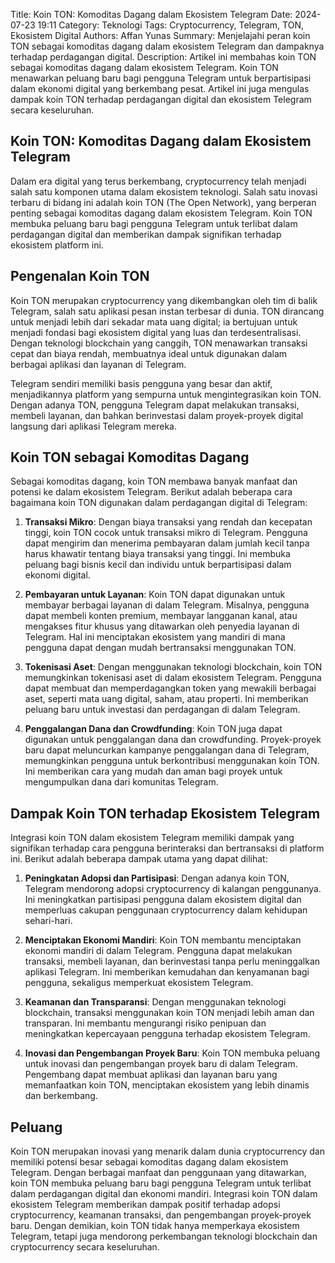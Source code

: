Title: Koin TON: Komoditas Dagang dalam Ekosistem Telegram
Date: 2024-07-23 19:11
Category: Teknologi
Tags: Cryptocurrency, Telegram, TON, Ekosistem Digital
Authors: Affan Yunas
Summary: Menjelajahi peran koin TON sebagai komoditas dagang dalam ekosistem Telegram dan dampaknya terhadap perdagangan digital.
Description: Artikel ini membahas koin TON sebagai komoditas dagang dalam ekosistem Telegram. Koin TON menawarkan peluang baru bagi pengguna Telegram untuk berpartisipasi dalam ekonomi digital yang berkembang pesat. Artikel ini juga mengulas dampak koin TON terhadap perdagangan digital dan ekosistem Telegram secara keseluruhan.

## Koin TON: Komoditas Dagang dalam Ekosistem Telegram

Dalam era digital yang terus berkembang, cryptocurrency telah menjadi salah satu komponen utama dalam ekosistem teknologi. Salah satu inovasi terbaru di bidang ini adalah koin TON (The Open Network), yang berperan penting sebagai komoditas dagang dalam ekosistem Telegram. Koin TON membuka peluang baru bagi pengguna Telegram untuk terlibat dalam perdagangan digital dan memberikan dampak signifikan terhadap ekosistem platform ini.

## Pengenalan Koin TON

Koin TON merupakan cryptocurrency yang dikembangkan oleh tim di balik Telegram, salah satu aplikasi pesan instan terbesar di dunia. TON dirancang untuk menjadi lebih dari sekadar mata uang digital; ia bertujuan untuk menjadi fondasi bagi ekosistem digital yang luas dan terdesentralisasi. Dengan teknologi blockchain yang canggih, TON menawarkan transaksi cepat dan biaya rendah, membuatnya ideal untuk digunakan dalam berbagai aplikasi dan layanan di Telegram.

Telegram sendiri memiliki basis pengguna yang besar dan aktif, menjadikannya platform yang sempurna untuk mengintegrasikan koin TON. Dengan adanya TON, pengguna Telegram dapat melakukan transaksi, membeli layanan, dan bahkan berinvestasi dalam proyek-proyek digital langsung dari aplikasi Telegram mereka.

## Koin TON sebagai Komoditas Dagang

Sebagai komoditas dagang, koin TON membawa banyak manfaat dan potensi ke dalam ekosistem Telegram. Berikut adalah beberapa cara bagaimana koin TON digunakan dalam perdagangan digital di Telegram:

1. **Transaksi Mikro**: Dengan biaya transaksi yang rendah dan kecepatan tinggi, koin TON cocok untuk transaksi mikro di Telegram. Pengguna dapat mengirim dan menerima pembayaran dalam jumlah kecil tanpa harus khawatir tentang biaya transaksi yang tinggi. Ini membuka peluang bagi bisnis kecil dan individu untuk berpartisipasi dalam ekonomi digital.

2. **Pembayaran untuk Layanan**: Koin TON dapat digunakan untuk membayar berbagai layanan di dalam Telegram. Misalnya, pengguna dapat membeli konten premium, membayar langganan kanal, atau mengakses fitur khusus yang ditawarkan oleh penyedia layanan di Telegram. Hal ini menciptakan ekosistem yang mandiri di mana pengguna dapat dengan mudah bertransaksi menggunakan TON.

3. **Tokenisasi Aset**: Dengan menggunakan teknologi blockchain, koin TON memungkinkan tokenisasi aset di dalam ekosistem Telegram. Pengguna dapat membuat dan memperdagangkan token yang mewakili berbagai aset, seperti mata uang digital, saham, atau properti. Ini memberikan peluang baru untuk investasi dan perdagangan di dalam Telegram.

4. **Penggalangan Dana dan Crowdfunding**: Koin TON juga dapat digunakan untuk penggalangan dana dan crowdfunding. Proyek-proyek baru dapat meluncurkan kampanye penggalangan dana di Telegram, memungkinkan pengguna untuk berkontribusi menggunakan koin TON. Ini memberikan cara yang mudah dan aman bagi proyek untuk mengumpulkan dana dari komunitas Telegram.

## Dampak Koin TON terhadap Ekosistem Telegram

Integrasi koin TON dalam ekosistem Telegram memiliki dampak yang signifikan terhadap cara pengguna berinteraksi dan bertransaksi di platform ini. Berikut adalah beberapa dampak utama yang dapat dilihat:

1. **Peningkatan Adopsi dan Partisipasi**: Dengan adanya koin TON, Telegram mendorong adopsi cryptocurrency di kalangan penggunanya. Ini meningkatkan partisipasi pengguna dalam ekosistem digital dan memperluas cakupan penggunaan cryptocurrency dalam kehidupan sehari-hari.

2. **Menciptakan Ekonomi Mandiri**: Koin TON membantu menciptakan ekonomi mandiri di dalam Telegram. Pengguna dapat melakukan transaksi, membeli layanan, dan berinvestasi tanpa perlu meninggalkan aplikasi Telegram. Ini memberikan kemudahan dan kenyamanan bagi pengguna, sekaligus memperkuat ekosistem Telegram.

3. **Keamanan dan Transparansi**: Dengan menggunakan teknologi blockchain, transaksi menggunakan koin TON menjadi lebih aman dan transparan. Ini membantu mengurangi risiko penipuan dan meningkatkan kepercayaan pengguna terhadap ekosistem Telegram.

4. **Inovasi dan Pengembangan Proyek Baru**: Koin TON membuka peluang untuk inovasi dan pengembangan proyek baru di dalam Telegram. Pengembang dapat membuat aplikasi dan layanan baru yang memanfaatkan koin TON, menciptakan ekosistem yang lebih dinamis dan berkembang.

## Peluang

Koin TON merupakan inovasi yang menarik dalam dunia cryptocurrency dan memiliki potensi besar sebagai komoditas dagang dalam ekosistem Telegram. Dengan berbagai manfaat dan penggunaan yang ditawarkan, koin TON membuka peluang baru bagi pengguna Telegram untuk terlibat dalam perdagangan digital dan ekonomi mandiri. Integrasi koin TON dalam ekosistem Telegram memberikan dampak positif terhadap adopsi cryptocurrency, keamanan transaksi, dan pengembangan proyek-proyek baru. Dengan demikian, koin TON tidak hanya memperkaya ekosistem Telegram, tetapi juga mendorong perkembangan teknologi blockchain dan cryptocurrency secara keseluruhan.


